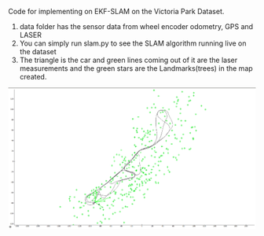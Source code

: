 Code for implementing on EKF-SLAM on the Victoria Park Dataset.

1) data folder has the sensor data from wheel encoder odometry, GPS and LASER
2) You can simply run slam.py to see the SLAM algorithm running live on the dataset
3) The triangle is the car and green lines coming out of it are the laser measurements and the green stars are the Landmarks(trees) in the map created.

![alt text](fig-2.png)

